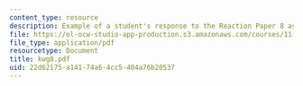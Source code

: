 ```yaml
---
content_type: resource
description: Example of a student's response to the Reaction Paper 8 assignment.
file: https://ol-ocw-studio-app-production.s3.amazonaws.com/courses/11-368-environmental-justice-fall-2004/22d62175a14174a64cc5404a76b20537_kwg8.pdf
file_type: application/pdf
resourcetype: Document
title: kwg8.pdf
uid: 22d62175-a141-74a6-4cc5-404a76b20537
---
```

